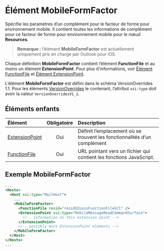 # <a name="mobileformfactor-element"></a>Élément MobileFormFactor

Spécifie les paramètres d’un complément pour le facteur de forme pour environnement mobile. Il contient toutes les informations de complément pour ce facteur de forme pour environnement mobile pour le nœud **Resources**.

> **Remarque :** l’élément **MobileFormFactor** est actuellement uniquement pris en charge par Outlook pour iOS.

Chaque définition **MobileFormFactor** contient l’élément **FunctionFile** et au moins un élément **ExtensionPoint**. Pour plus d’informations, voir [Élément FunctionFile](./functionfile.md) et [Élément ExtensionPoint](./extensionpoint.md).

L’élément **MobileFormFactor** est défini dans le schéma VersionOverrides 1.1. Pour les éléments [VersionOverrides](./versionoverrides.md) le contenant, l’attribut `xsi:type` doit avoir la valeur `VersionOverridesV1_1`.

## <a name="child-elements"></a>Éléments enfants

| Élément                               | Obligatoire | Description  |
|:--------------------------------------|:--------:|:-------------|
| [ExtensionPoint](./extensionpoint.md) | Oui      | Définit l’emplacement où se trouvent les fonctionnalités d’un complément |
| [FunctionFile](./functionfile.md)     | Oui      | URL pointant vers un fichier qui contient les fonctions JavaScript.|

## <a name="mobileformfactor-example"></a>Exemple MobileFormFactor

```xml
...
<Hosts>
  <Host xsi:type="MailHost">
    ...
    <MobileFormFactor>
      <FunctionFile resid="residUILessFunctionFileUrl" />
      <ExtensionPoint xsi:type="MobileMessageReadCommandSurface">
        <!-- information on this extension point -->
      </ExtensionPoint> 
      <!-- possibly more ExtensionPoint elements -->
    </MobileFormFactor>
  </Host>
</Hosts>
...
```
